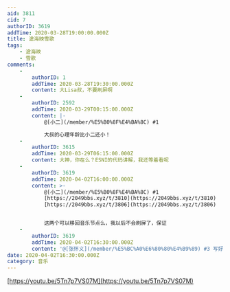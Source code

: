 ```yaml
---
aid: 3811
cid: 7
authorID: 3619
addTime: 2020-03-28T19:00:00.000Z
title: 滄海映雪歌
tags:
    - 滄海映
    - 雪歌
comments:
    -
        authorID: 1
        addTime: 2020-03-28T19:30:00.000Z
        content: 大Lisa叔，不要刷屏啊
    -
        authorID: 2592
        addTime: 2020-03-29T00:15:00.000Z
        content: |-
            @[小二](/member/%E5%B0%8F%E4%BA%8C) #1

            大叔的心理年龄比小二还小！
    -
        authorID: 3615
        addTime: 2020-03-29T06:15:00.000Z
        content: 大神，你在么？ESNI的代码讲解，我还等着看呢
    -
        authorID: 3619
        addTime: 2020-04-02T16:00:00.000Z
        content: >-
            @[小二](/member/%E5%B0%8F%E4%BA%8C) #1
            [https://2049bbs.xyz/t/3810](https://2049bbs.xyz/t/3810)
            [https://2049bbs.xyz/t/3806](https://2049bbs.xyz/t/3806)


            这两个可以移回音乐节点么，我以后不会刷屏了，保证
    -
        authorID: 3619
        addTime: 2020-04-02T16:30:00.000Z
        content: '@[张怀义](/member/%E5%BC%A0%E6%80%80%E4%B9%89) #3 写好了，我@你'
date: 2020-04-02T16:30:00.000Z
category: 音乐
---
```


[https://youtu.be/5Tn7p7VS07M](https://youtu.be/5Tn7p7VS07M)
